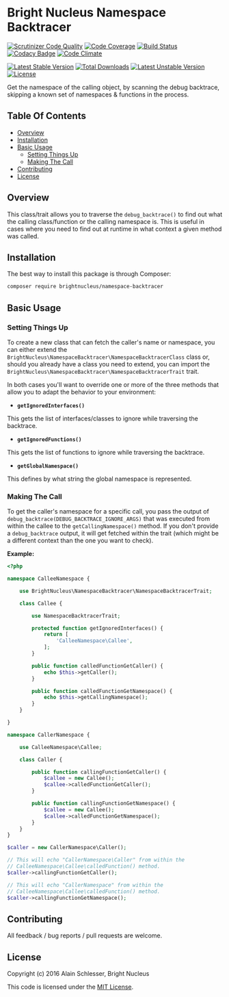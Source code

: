 # Bright Nucleus Namespace Backtracer

[![Scrutinizer Code Quality](https://img.shields.io/scrutinizer/g/brightnucleus/namespace-backtracer.svg)](https://scrutinizer-ci.com/g/brightnucleus/namespace-backtracer/?branch=master)
[![Code Coverage](https://img.shields.io/scrutinizer/coverage/g/brightnucleus/namespace-backtracer.svg)](https://scrutinizer-ci.com/g/brightnucleus/namespace-backtracer/?branch=master)
[![Build Status](https://img.shields.io/scrutinizer/build/g/brightnucleus/namespace-backtracer.svg)](https://scrutinizer-ci.com/g/brightnucleus/namespace-backtracer/build-status/master)
[![Codacy Badge](https://img.shields.io/codacy/f6cbee5a1adb4e2995aa5e42d8531fce.svg)](https://www.codacy.com/app/BrightNucleus/namespace-backtracer)
[![Code Climate](https://img.shields.io/codeclimate/github/brightnucleus/namespace-backtracer.svg)](https://codeclimate.com/github/brightnucleus/namespace-backtracer)

[![Latest Stable Version](https://img.shields.io/packagist/v/brightnucleus/namespace-backtracer.svg)](https://packagist.org/packages/brightnucleus/namespace-backtracer)
[![Total Downloads](https://img.shields.io/packagist/dt/brightnucleus/namespace-backtracer.svg)](https://packagist.org/packages/brightnucleus/namespace-backtracer)
[![Latest Unstable Version](https://img.shields.io/packagist/vpre/brightnucleus/namespace-backtracer.svg)](https://packagist.org/packages/brightnucleus/namespace-backtracer)
[![License](https://img.shields.io/packagist/l/brightnucleus/namespace-backtracer.svg)](https://packagist.org/packages/brightnucleus/namespace-backtracer)

Get the namespace of the calling object, by scanning the debug backtrace, skipping a known set of namespaces & functions in the process.

## Table Of Contents

* [Overview](#overview)
* [Installation](#installation)
* [Basic Usage](#basic-usage)
    * [Setting Things Up](#setting-things-up)
    * [Making The Call](#making-the-call)
* [Contributing](#contributing)
* [License](#license)

## Overview

This class/trait allows you to traverse the `debug_backtrace()` to find out what the calling class/function or the calling namespace is. This is useful in cases where you need to find out at runtime in what context a given method was called.

## Installation

The best way to install this package is through Composer:

```BASH
composer require brightnucleus/namespace-backtracer
```

## Basic Usage

### Setting Things Up

To create a new class that can fetch the caller's name or namespace, you can either extend the `BrightNucleus\NamespaceBacktracer\NamespaceBacktracerClass` class or, should you already have a class you need to extend, you can import the `BrightNucleus\NamespaceBacktracer\NamespaceBacktracerTrait` trait.

In both cases you'll want to override one or more of the three methods that allow you to adapt the behavior to your environment:

* __`getIgnoredInterfaces()`__

This gets the list of interfaces/classes to ignore while traversing the backtrace.

* __`getIgnoredFunctions()`__

This gets the list of functions to ignore while traversing the backtrace.

* __`getGlobalNamespace()`__

This defines by what string the global namespace is represented.

### Making The Call

To get the caller's namespace for a specific call, you pass the output of `debug_backtrace(DEBUG_BACKTRACE_IGNORE_ARGS)` that was executed from within the callee to the `getCallingNamespace()` method. If you don't provide a `debug_backtrace` output, it will get fetched within the trait (which might be a different context than the one you want to check).

__Example:__

```PHP
<?php

namespace CalleeNamespace {

    use BrightNucleus\NamespaceBacktracer\NamespaceBacktracerTrait;

    class Callee {

        use NamespaceBacktracerTrait;

        protected function getIgnoredInterfaces() {
            return [
                'CalleeNamespace\Callee',
            ];
        }

        public function calledFunctionGetCaller() {
            echo $this->getCaller();
        }

        public function calledFunctionGetNamespace() {
            echo $this->getCallingNamespace();
        }
    }

}

namespace CallerNamespace {

    use CalleeNamespace\Callee;

    class Caller {

        public function callingFunctionGetCaller() {
            $callee = new Callee();
            $callee->calledFunctionGetCaller();
        }

        public function callingFunctionGetNamespace() {
            $callee = new Callee();
            $callee->calledFunctionGetNamespace();
        }
    }
}

$caller = new CallerNamespace\Caller();

// This will echo "CallerNamespace\Caller" from within the
// CalleeNamespace\Callee\calledFunction() method.
$caller->callingFunctionGetCaller();

// This will echo "CallerNamespace" from within the
// CalleeNamespace\Callee\calledFunction() method.
$caller->callingFunctionGetNamespace();
```

## Contributing

All feedback / bug reports / pull requests are welcome.

## License

Copyright (c) 2016 Alain Schlesser, Bright Nucleus

This code is licensed under the [MIT License](LICENSE).

